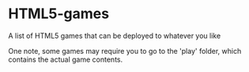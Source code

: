 # HTML5-games
A list of HTML5 games that can be deployed to whatever you like

One note, some games may require you to go to the 'play' folder, which contains the actual game contents. 
